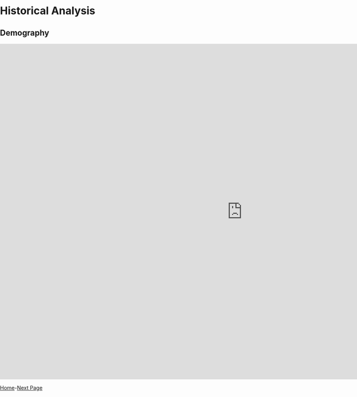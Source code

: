<title>Example</title>
<style>
body {
    margin:0;
    padding:0;
    background-image:url("/china-environment/assets/images/Florals.pdf"); 
    background-repeat: no-repeat;
    webkit-background-size: cover;
    moz-background-size: cover;
    o-background-size: cover;
    background-size: cover;
    }
    
</style>

# Historical Analysis 

## Demography


<iframe src="https://documents.cortext.net/b9ce/b9ce7406d17e44658332c4e327f0b70f/48915/temporal%20evolution/basic_statistics_ISItermsAll_Articles_Terms_20ISIpubdate.html" frameborder="0" style="overflow:hidden;border:1px solid #DDDDDD;" width="1300" height="900" allowfullscreen></iframe>

[Home](index.md)-[Next Page](page2.md)
